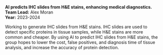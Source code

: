 **AI predicts IHC slides from H&E stains, enhancing medical diagnostics.**<br/>
**Team Lead:** Alex Moran<br/>
**Year:** 2023-2024

Working to generate IHC slides from H&E stains. IHC slides are used to detect specific proteins in tissue samples, while H&E stains are more common and cheaper. By using AI to predict IHC slides from H&E stains, the group hopes to lower the cost, false positives, and diagnosis time of tissue analysis, and increase the accuracy of protein detection.